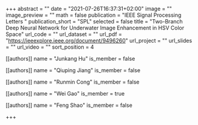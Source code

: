 +++
abstract = ""
date = "2021-07-26T16:37:31+02:00"
image = ""
image_preview = ""
math = false
publication = "IEEE Signal Processing Letters "
publication_short = "SPL"
selected = false
title = "Two-Branch Deep Neural Network for Underwater Image Enhancement in HSV Color Space"
url_code = ""
url_dataset = ""
url_pdf = "https://ieeexplore.ieee.org/document/9496260"
url_project = ""
url_slides = ""
url_video = ""
sort_position = 4

[[authors]]
    name = "Junkang Hu"
    is_member = false

[[authors]]
    name = "Qiuping Jiang"
    is_member = false

[[authors]]
    name = "Runmin Cong"
    is_member = false

[[authors]]
    name = "Wei Gao"
    is_member = true

[[authors]]
    name = "Feng Shao"
    is_member = false

+++



